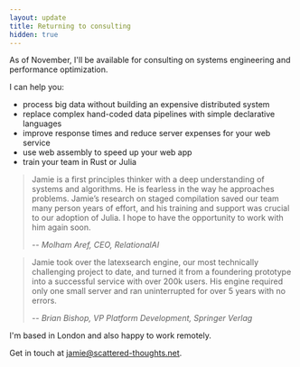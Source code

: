 ```yaml
---
layout: update
title: Returning to consulting
hidden: true
---
```


As of November, I'll be available for consulting on systems engineering and performance optimization.

I can help you:

* process big data without building an expensive distributed system
* replace complex hand-coded data pipelines with simple declarative languages
* improve response times and reduce server expenses for your web service
* use web assembly to speed up your web app
* train your team in Rust or Julia

> Jamie is a first principles thinker with a deep understanding of systems and algorithms. He is fearless in the way he approaches problems. Jamie’s research on staged compilation saved our team many person years of effort, and his training and support was crucial to our adoption of Julia. I hope to have the opportunity to work with him again soon.
>
> -- <cite>Molham Aref, CEO, RelationalAI</cite>

> Jamie took over the latexsearch engine, our most technically challenging project to date, and turned it from a foundering prototype into a successful service with over 200k users. His engine required only one small server and ran uninterrupted for over 5 years with no errors.
>
> -- <cite>Brian Bishop, VP Platform Development, Springer Verlag</cite>

I'm based in London and also happy to work remotely.

Get in touch at [jamie@scattered-thoughts.net](mailto:jamie@scattered-thoughts.net).
